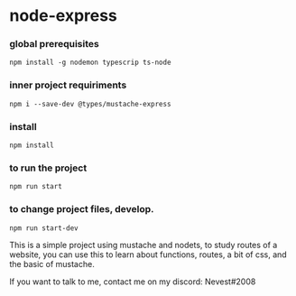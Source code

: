 # node-express

### global prerequisites
`npm install -g nodemon typescrip ts-node`

### inner project requiriments
`npm i --save-dev @types/mustache-express`

### install 
`npm install`

### to run the project
`npm run start`

### to change project files, develop.
`npm run start-dev`

This is a simple project using mustache and nodets, to study routes of a website, you can use this to learn about functions, routes, a bit of css, and the basic of mustache.

If you want to talk to me, contact me on my discord: Nevest#2008
<!-- Project credits go to b7web and nevest. -->
